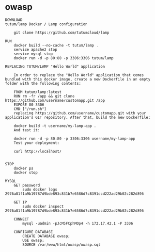# owasp

	DOWNLOAD
	tutum/lamp Docker / Lamp configuration
		
		git clone https://github.com/tutumcloud/lamp

	RUN
		docker build --no-cache -t tutum/lamp .
		service apache2 stop
		service mysql stop
		docker run -d -p 80:80 -p 3306:3306 tutum/lamp
		
	REPLACING TUTUM/LAMP "Hello World" application 

		In order to replace the "Hello World" application that comes bundled with this docker image, create a new Dockerfile in an empty folder with the following contents:
		
		FROM tutum/lamp:latest
		RUN rm -fr /app && git clone https://github.com/username/customapp.git /app
		EXPOSE 80 3306
		CMD ["/run.sh"]
		replacing https://github.com/username/customapp.git with your application's GIT repository. After that, build the new Dockerfile:
		
		docker build -t username/my-lamp-app .
		And test it:
		
		docker run -d -p 80:80 -p 3306:3306 username/my-lamp-app
		Test your deployment:
		
		curl http://localhost/


	STOP
		docker ps
		docker stop

	MYSQL
		GET password
			sudo docker logs 2976a81f1a9b19787d9bde893c831b7e6586d7c8391ccd222ad29b02c282d896
		
		GET IP
			sudo docker inspect 2976a81f1a9b19787d9bde893c831b7e6586d7c8391ccd222ad29b02c282d896

		CONNECT
			mysql -uadmin -pJcM5FCphMOp4 -h 172.17.42.1 -P 3306
			
		CONFIGURE DATABASE
			CREATE DATABASE owasp;
			USE owasp;
			SOURCE /var/www/html/owasp/owasp.sql
